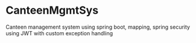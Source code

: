 # CanteenMgmtSys
Canteen management system using spring boot, mapping, spring security using JWT with custom exception handling
